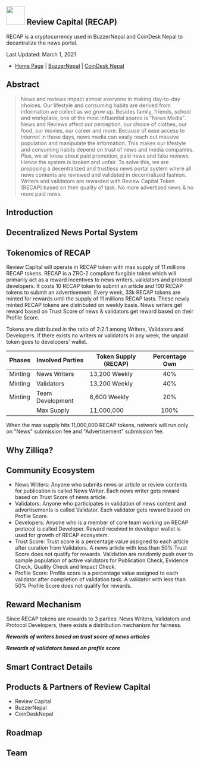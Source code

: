 ## <img src="https://github.com/Review-Capital-Blockchain-Ecosystem/RIP/blob/master/web%20icon-01.png" width = "50 px" /> Review Capital (RECAP)
RECAP is a cryptocurrency used in BuzzerNepal and CoinDesk Nepal to decentralize the news portal.

Last Updated: March 1, 2021

- [Home Page](https://www.reviewcapital.org) | [BuzzerNepal](https://www.buzzernepal.com) | [CoinDesk Nepal](https://www.coindesknepal.com)

## Abstract
>News and reviews impact almost everyone in making day-to-day choices. Our lifestyle and consuming habits are derived from information we collect as we grow up. Besides family, friends, school and workplace, one of the most influential source is "News Media".  News and Reviews affect our perception, our choice of clothes, our food, our movies, our career and more. Because of ease access to internet in these days, news media can easily reach out massive population and manipulate the information. This makes our lifestyle and consuming habits depend on trust of news and media companies. Plus, we all know about paid promotion, paid news and fake reviews. Hence the system is broken and unfair. To solve this, we are proposing a decentralized and trustless news portal system where all news contents are reviewed and validated in decentralized fashion. Writers and validators are rewarded with Review Capital Token (RECAP) based on their quality of task. No more advertised news & no more paid news.

## Introduction

## Decentralized News Portal System

## Tokenomics of RECAP
Review Capital will operate in RECAP token with max supply of 11 millions RECAP tokens. RECAP is a ZRC-2 compliant fungible token which will primarily act as a reward incentives to news writers, validators and protocol developers. It costs 10 RECAP token to submit an article and 100 RECAP tokens to submit an advertisement. Every week, 33k RECAP tokens are minted for rewards until the supply of 11 millions RECAP lasts. These newly minted RECAP tokens are distributed on weekly basis. News writers get reward based on Trust Score of news & validators get reward based on their Profile Score.

Tokens are distributed in the ratio of 2:2:1 among Writers, Validators and Developers. If there exists no writers or validators in any week, the unpaid token goes to developers' wallet.


| Phases   | Involved Parties                          | Token Supply (RECAP)    | Percentage Own |
| -------- | ----------------------------------------- | ----------------------- | :-----------:  |
| Minting  | News Writers                              | 13,200 Weekly           |      40%       |
| Minting  | Validators                                | 13,200 Weekly           |      40%       |
| Minting  | Team Development                          |  6,600 Weekly           |      20%       |
|          | Max Supply                                | 11,000,000              |     100%       |

When the max supply hits 11,000,000 RECAP tokens, network will run only on "News" submission fee and "Advertisement" submission fee.

## Why Zilliqa?

## Community Ecosystem
* News Writers: Anyone who submits news or article or review contents for publication is called News Writer. Each news writer gets reward based on Trust Score of news article.
* Validators: Anyone who participates in validation of news content and advertisements is called Validator. Each validator gets reward based on Profile Score.
* Developers: Anyone who is a member of core team working on RECAP protocol is called Developer. Reward received in developer wallet is used for growth of RECAP ecosystem.
* Trust Score: Trust score is a percentage value assigned to each article after curation from Validators. A news article with less than 50% Trust Score does not qualify for rewards. Validation are randomly push over to sample population of active validators for Publication Check, Evidence Check, Quality Check and Impact Check.
* Profile Score: Profile score is a percentage value assigned to each validator after completion of validation task. A validator with less than 50% Profile Score does not qualify for rewards. 


## Reward Mechanism
Since RECAP tokens are rewards to 3 parties: News Writers, Validators and Protocol Developers, there exists a distribution mechanism for fairness.

<i><b>Rewards of writers based on trust score of news articles</i></b>

<i><b>Rewards of validators based on profile score</i></b>

## Smart Contract Details

## Products & Partners of Review Capital
* Review Capital
* BuzzerNepal
* CoinDeskNepal


## Roadmap

## Team







